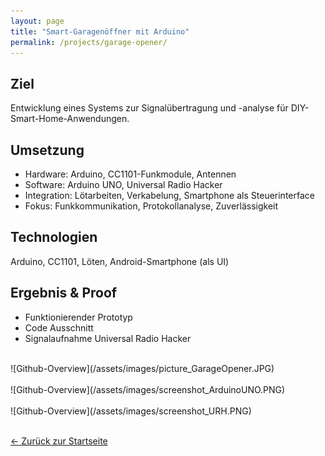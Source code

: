 ```yaml
---
layout: page
title: "Smart-Garagenöffner mit Arduino"
permalink: /projects/garage-opener/
---
```



## Ziel
Entwicklung eines Systems zur Signalübertragung und -analyse für DIY-Smart-Home-Anwendungen.


## Umsetzung
- Hardware: Arduino, CC1101-Funkmodule, Antennen
- Software: Arduino UNO, Universal Radio Hacker
- Integration: Lötarbeiten, Verkabelung, Smartphone als Steuerinterface
- Fokus: Funkkommunikation, Protokollanalyse, Zuverlässigkeit


## Technologien
Arduino, CC1101, Löten, Android-Smartphone (als UI)


## Ergebnis & Proof
- Funktionierender Prototyp
- Code Ausschnitt
- Signalaufnahme Universal Radio Hacker


<br>
![Github-Overview](/assets/images/picture_GarageOpener.JPG)
<br><br>
![Github-Overview](/assets/images/screenshot_ArduinoUNO.PNG)
<br><br>
![Github-Overview](/assets/images/screenshot_URH.PNG)
<br><br>


[← Zurück zur Startseite](/)
